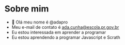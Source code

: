 # Sobre mim

- 👋 Olá meu nome é @adapro
- Meu e-mail de contato é ada.cunha@escola.pr.gov.br
- Eu estou interessada em aprender a programar
- Eu estou aprendendo a programar Javascript e Scrath
